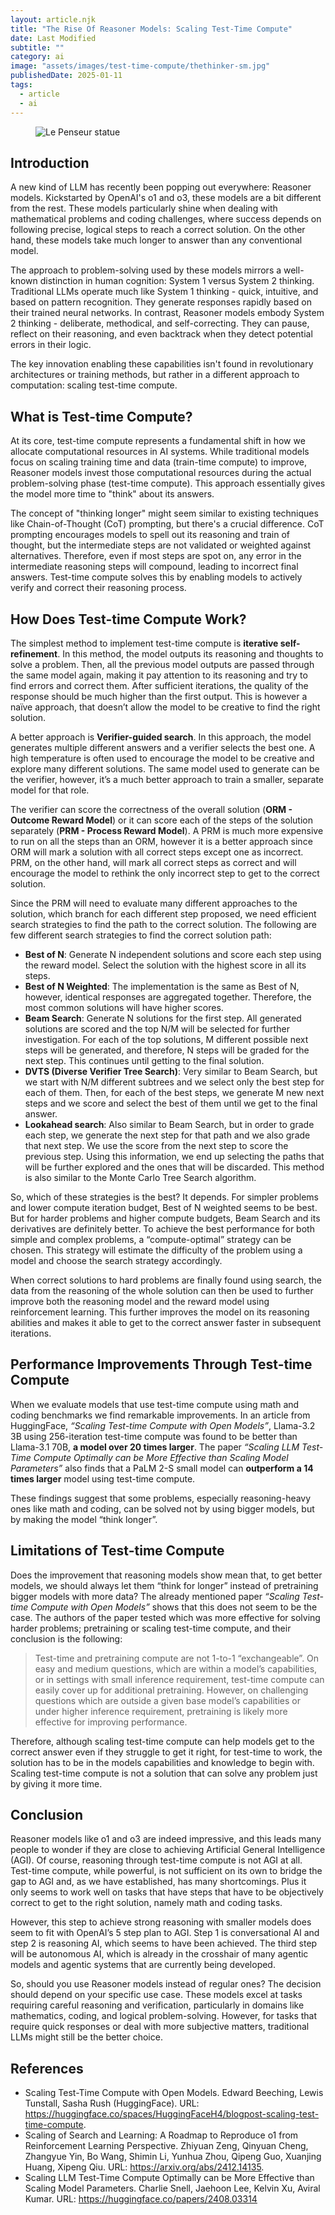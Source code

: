 ```yaml
---
layout: article.njk
title: "The Rise Of Reasoner Models: Scaling Test-Time Compute"
date: Last Modified
subtitle: ""
category: ai
image: "assets/images/test-time-compute/thethinker-sm.jpg"
publishedDate: 2025-01-11
tags:
  - article
  - ai
---
```


<figure>
<img style="aspect-ratio: 897/467" alt="Le Penseur statue" src="{{ image }}" />
</figure>

## Introduction

A new kind of LLM has recently been popping out everywhere: Reasoner models. Kickstarted by OpenAI's o1 and o3, these models are a bit different from the rest. These models particularly shine when dealing with mathematical problems and coding challenges, where success depends on following precise, logical steps to reach a correct solution. On the other hand, these models take much longer to answer than any conventional model.

The approach to problem-solving used by these models mirrors a well-known distinction in human cognition: System 1 versus System 2 thinking. Traditional LLMs operate much like System 1 thinking - quick, intuitive, and based on pattern recognition. They generate responses rapidly based on their trained neural networks. In contrast, Reasoner models embody System 2 thinking - deliberate, methodical, and self-correcting. They can pause, reflect on their reasoning, and even backtrack when they detect potential errors in their logic.

The key innovation enabling these capabilities isn't found in revolutionary architectures or training methods, but rather in a different approach to computation: scaling test-time compute.

## What is Test-time Compute?

At its core, test-time compute represents a fundamental shift in how we allocate computational resources in AI systems. While traditional models focus on scaling training time and data (train-time compute) to improve, Reasoner models invest those computational resources during the actual problem-solving phase (test-time compute). This approach essentially gives the model more time to "think" about its answers.

The concept of "thinking longer" might seem similar to existing techniques like Chain-of-Thought (CoT) prompting, but there's a crucial difference. CoT prompting encourages models to spell out its reasoning and train of thought, but the intermediate steps are not validated or weighted against alternatives. Therefore, even if most steps are spot on, any error in the intermediate reasoning steps will compound, leading to incorrect final answers. Test-time compute solves this by enabling models to actively verify and correct their reasoning process.

## How Does Test-time Compute Work?

The simplest method to implement test-time compute is **iterative self-refinement**. In this method, the model outputs its reasoning and thoughts to solve a problem. Then, all the previous model outputs are passed through the same model again, making it pay attention to its reasoning and try to find errors and correct them. After sufficient iterations, the quality of the response should be much higher than the first output. This is however a naïve approach, that doesn’t allow the model to be creative to find the right solution.

A better approach is **Verifier-guided search**. In this approach, the model generates multiple different answers and a verifier selects the best one. A high temperature is often used to encourage the model to be creative and explore many different solutions. The same model used to generate can be the verifier, however, it’s a much better approach to train a smaller, separate model for that role.

The verifier can score the correctness of the overall solution (**ORM - Outcome Reward Model**) or it can score each of the steps of the solution separately (**PRM - Process Reward Model**). A PRM is much more expensive to run on all the steps than an ORM, however it is a better approach since ORM will mark a solution with all correct steps except one as incorrect. PRM, on the other hand, will mark all correct steps as correct and will encourage the model to rethink the only incorrect step to get to the correct solution.

Since the PRM will need to evaluate many different approaches to the solution, which branch for each different step proposed, we need efficient search strategies to find the path to the correct solution. The following are few different search strategies to find the correct solution path:
- **Best of N**: Generate N independent solutions and score each step using the reward model. Select the solution with the highest score in all its steps.
- **Best of N Weighted**: The implementation is the same as Best of N, however, identical responses are aggregated together. Therefore, the most common solutions will have higher scores.
- **Beam Search**: Generate N solutions for the first step. All generated solutions are scored and the top N/M will be selected for further investigation. For each of the top solutions, M different possible next steps will be generated, and therefore, N steps will be graded for the next step. This continues until getting to the final solution.
- **DVTS (Diverse Verifier Tree Search)**: Very similar to Beam Search, but we start with N/M different subtrees and we select only the best step for each of them. Then, for each of the best steps, we generate M new next steps and we score and select the best of them until we get to the final answer.
- **Lookahead search**: Also similar to Beam Search, but in order to grade each step, we generate the next step for that path and we also grade that next step. We use the score from the next step to score the previous step. Using this information, we end up selecting the paths that will be further explored and the ones that will be discarded. This method is also similar to the Monte Carlo Tree Search algorithm.

So, which of these strategies is the best? It depends. For simpler problems and lower compute iteration budget, Best of N weighted seems to be best. But for harder problems and higher compute budgets, Beam Search and its derivatives are definitely better. To achieve the best performance for both simple and complex problems, a “compute-optimal” strategy can be chosen. This strategy will estimate the difficulty of the problem using a model and choose the search strategy accordingly.

When correct solutions to hard problems are finally found using search, the data from the reasoning of the whole solution can then be used to further improve both the reasoning model and the reward model using reinforcement learning. This further improves the model on its reasoning abilities and makes it able to get to the correct answer faster in subsequent iterations.

## Performance Improvements Through Test-time Compute

When we evaluate models that use test-time compute using math and coding benchmarks we find remarkable improvements. In an article from HuggingFace, *“Scaling Test-time Compute with Open Models”*, Llama-3.2 3B using 256-iteration test-time compute was found to be better than Llama-3.1 70B, **a model over 20 times larger**. The paper *“Scaling LLM Test-Time Compute Optimally can be More Effective than Scaling Model Parameters”* also finds that a PaLM 2-S small model can **outperform a 14 times larger** model using test-time compute.

These findings suggest that some problems, especially reasoning-heavy ones like math and coding, can be solved not by using bigger models, but by making the model “think longer”.

## Limitations of Test-time Compute

Does the improvement that reasoning models show mean that, to get better models, we should always let them “think for longer” instead of pretraining bigger models with more data? The already mentioned paper *“Scaling Test-time Compute with Open Models”* shows that this does not seem to be the case. The authors of the paper tested which was more effective for solving harder problems; pretraining or scaling test-time compute, and their conclusion is the following:

> ​​Test-time and pretraining compute are not 1-to-1 “exchangeable”. On easy and medium questions, which are within a model’s capabilities, or in settings with small inference requirement, test-time compute can easily cover up for additional pretraining. However, on challenging questions which are outside a given base model’s capabilities or under higher inference requirement, pretraining is likely more effective for improving performance.

Therefore, although scaling test-time compute can help models get to the correct answer even if they struggle to get it right, for test-time to work, the solution has to be in the models capabilities and knowledge to begin with. Scaling test-time compute is not a solution that can solve any problem just by giving it more time.

## Conclusion

Reasoner models like o1 and o3 are indeed impressive, and this leads many people to wonder if they are close to achieving Artificial General Intelligence (AGI). Of course, reasoning through test-time compute is not AGI at all. Test-time compute, while powerful, is not sufficient on its own to bridge the gap to AGI and, as we have established, has many shortcomings. Plus it only seems to work well on tasks that have steps that have to be objectively correct to get to the right solution, namely math and coding tasks.

However, this step to achieve strong reasoning with smaller models does seem to fit with OpenAI’s 5 step plan to AGI. Step 1 is conversational AI and step 2 is reasoning AI, which seems to have been achieved. The third step will be autonomous AI, which is already in the crosshair of many agentic models and agentic systems that are currently being developed.

So, should you use Reasoner models instead of regular ones? The decision should depend on your specific use case. These models excel at tasks requiring careful reasoning and verification, particularly in domains like mathematics, coding, and logical problem-solving. However, for tasks that require quick responses or deal with more subjective matters, traditional LLMs might still be the better choice.

## References
- Scaling Test-Time Compute with Open Models. Edward Beeching, Lewis Tunstall, Sasha Rush (HuggingFace). URL: https://huggingface.co/spaces/HuggingFaceH4/blogpost-scaling-test-time-compute.
- Scaling of Search and Learning: A Roadmap to Reproduce o1 from Reinforcement Learning Perspective. Zhiyuan Zeng, Qinyuan Cheng, Zhangyue Yin, Bo Wang, Shimin Li, Yunhua Zhou, Qipeng Guo, Xuanjing Huang, Xipeng Qiu. URL: https://arxiv.org/abs/2412.14135.
- Scaling LLM Test-Time Compute Optimally can be More Effective than Scaling Model Parameters. Charlie Snell, Jaehoon Lee, Kelvin Xu, Aviral Kumar. URL: https://huggingface.co/papers/2408.03314
